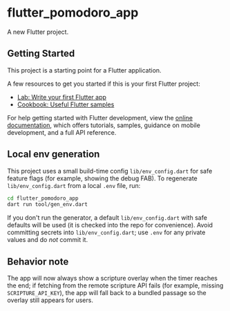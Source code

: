 # flutter_pomodoro_app

A new Flutter project.

## Getting Started

This project is a starting point for a Flutter application.

A few resources to get you started if this is your first Flutter project:

- [Lab: Write your first Flutter app](https://docs.flutter.dev/get-started/codelab)
- [Cookbook: Useful Flutter samples](https://docs.flutter.dev/cookbook)

For help getting started with Flutter development, view the
[online documentation](https://docs.flutter.dev/), which offers tutorials,
samples, guidance on mobile development, and a full API reference.

Local env generation
--------------------

This project uses a small build-time config `lib/env_config.dart` for safe
feature flags (for example, showing the debug FAB). To regenerate
`lib/env_config.dart` from a local `.env` file, run:

```bash
cd flutter_pomodoro_app
dart run tool/gen_env.dart
```

If you don't run the generator, a default `lib/env_config.dart` with safe
defaults will be used (it is checked into the repo for convenience). Avoid
committing secrets into `lib/env_config.dart`; use `.env` for any private
values and do *not* commit it.

Behavior note
-------------
The app will now always show a scripture overlay when the timer reaches the
end; if fetching from the remote scripture API fails (for example, missing
`SCRIPTURE_API_KEY`), the app will fall back to a bundled passage so the
overlay still appears for users.

